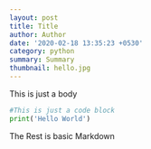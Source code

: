 ```yaml
---
layout: post
title: Title
author: Author
date: '2020-02-18 13:35:23 +0530'
category: python
summary: Summary
thumbnail: hello.jpg
---
```


This is just a body

```python
#This is just a code block
print('Hello World')
```

The Rest is basic Markdown